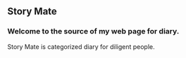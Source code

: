 ## Story Mate

### Welcome to the source of my web page for diary.

Story Mate is categorized diary for diligent people.

<br/>
